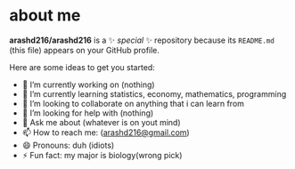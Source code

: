 # about me

**arashd216/arashd216** is a ✨ _special_ ✨ repository because its `README.md` (this file) appears on your GitHub profile.

Here are some ideas to get you started:

- 🔭 I’m currently working on (nothing)
- 🌱 I’m currently learning statistics, economy, mathematics, programming
- 👯 I’m looking to collaborate on anything that i can learn from
- 🤔 I’m looking for help with (nothing)
- 💬 Ask me about (whatever is on yout mind)
- 📫 How to reach me: (arashd216@gmail.com)
- 😄 Pronouns: duh (idiots)
- ⚡ Fun fact: my major is biology(wrong pick)
